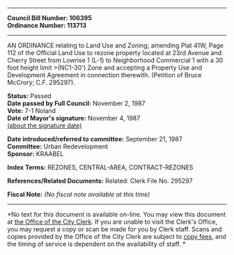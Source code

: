 * * * * *  
  
**Council Bill Number: [](#h0)[](#h2)106395**   
**Ordinance Number: 113713**  
  
* * * * *  
  
AN ORDINANCE relating to Land Use and Zoning; amending Plat 41W, Page 112 of the Official Land Use to rezone property located at 23rd Avenue and Cherry Street from Lowrise 1 (L-1) to Neighborhood Commercial 1 with a 30 foot height limit \>(NC1-30') Zone and accepting a Property Use and Development Agreement in connection therewith. (Petition of Bruce McCrory; C.F. 295297).  
  
**Status:** Passed   
**Date passed by Full Council:** November 2, 1987   
**Vote:** 7-1 Noland   
**Date of Mayor's signature:** November 4, 1987   
[(about the signature date)](/~public/approvaldate.htm)   
  
  
**Date introduced/referred to committee:** September 21, 1987   
**Committee:** Urban Redevelopment   
**Sponsor:** KRAABEL   
  
**Index Terms:** REZONES, CENTRAL-AREA, CONTRACT-REZONES  
  
**References/Related Documents:** Related: Clerk File No. 295297  
  
**Fiscal Note:** *(No fiscal note available at this time)*  
  
* * * * *  
  
*No text for this document is available on-line. You may view this document at [the Office of the City Clerk](http://www.seattle.gov/leg/clerk/contactUs.htm). If you are unable to visit the Clerk's Office, you may request a copy or scan be made for you by Clerk staff. Scans and copies provided by the Office of the City Clerk are subject to [copy fees](http://clerk.seattle.gov/~public/clerkfees.htm), and the timing of service is dependent on the availability of staff. *  
  
  
